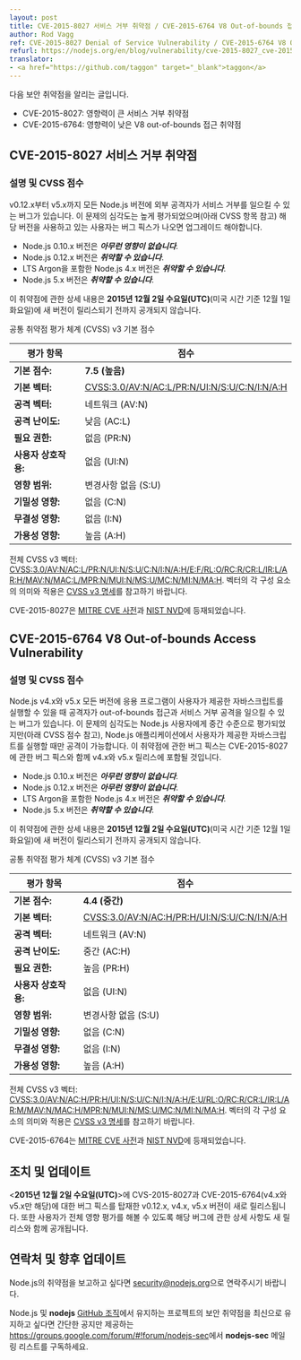 ```yaml
---
layout: post
title: CVE-2015-8027 서비스 거부 취약점 / CVE-2015-6764 V8 Out-of-bounds 접근 취약점
author: Rod Vagg
ref: CVE-2015-8027 Denial of Service Vulnerability / CVE-2015-6764 V8 Out-of-bounds Access Vulnerability
refurl: https://nodejs.org/en/blog/vulnerability/cve-2015-8027_cve-2015-6764/
translator:
- <a href="https://github.com/taggon" target="_blank">taggon</a>
---
```


<!--
역자: 전체 용어는 가능한 한국정보보호진흥원의 자료에 준하여 번역하려고 했습니다.
-->
<!--
This announcement is for:

* CVE-2015-8027: a high-impact denial of service vulnerability
* CVE-2015-6764: a low-impact V8 out-of-bounds access vulnerability
-->
다음 보안 취약점을 알리는 글입니다.

* CVE-2015-8027: 영향력이 큰 서비스 거부 취약점
* CVE-2015-6764: 영향력이 낮은 V8 out-of-bounds 접근 취약점

<!--
## CVE-2015-8027 Denial of Service Vulnerability
-->
## CVE-2015-8027 서비스 거부 취약점

<!--
### Description and CVSS Score

A bug exists in Node.js, all versions of v0.12.x through to v5.x inclusive, whereby an external attacker can cause a denial of service. The severity of this issue is high (see CVSS scoring below) and users of the affected versions should plan to upgrade when a fix is made available.
-->
### 설명 및 CVSS 점수

v0.12.x부터 v5.x까지 모든 Node.js 버전에 외부 공격자가 서비스 거부를 일으킬 수 있는 버그가 있습니다. 이 문제의 심각도는 높게 평가되었으며(아래 CVSS 항목 참고) 해당 버전을 사용하고 있는 사용자는 버그 픽스가 나오면 업그레이드 해야합니다.

<!--
* Versions 0.10.x of Node.js are ***not affected***.
* Versions 0.12.x of Node.js are ***vulnerable***.
* Versions 4.x, including LTS Argon, of Node.js are ***vulnerable***.
* Versions 5.x of Node.js are ***vulnerable***.

Full details of this vulnerability are embargoed until new releases are available on **Wednesday the 2nd of December 2015, UTC** _(Tuesday the 1st of December US time)_.
-->
* Node.js 0.10.x 버전은 ***아무런 영향이 없습니다***.
* Node.js 0.12.x 버전은 ***취약할 수 있습니다***.
* LTS Argon을 포함한 Node.js 4.x 버전은 ***취약할 수 있습니다***.
* Node.js 5.x 버전은 ***취약할 수 있습니다***.

이 취약점에 관한 상세 내용은 **2015년 12월 2일 수요일(UTC)**(미국 시간 기준 12월 1일 화요일)에 새 버전이 릴리스되기 전까지 공개되지 않습니다.

<!--
Common Vulnerability Scoring System (CVSS) v3 Base Score:

| Metric                      | Score                      |
|-----------------------------|----------------------------|
| **Base Score:**             | **7.5 (High)**             |
| **Base Vector:**            | [CVSS:3.0/AV:N/AC:L/PR:N/UI:N/S:U/C:N/I:N/A:H](https://www.first.org/cvss/calculator/3.0#CVSS:3.0/AV:N/AC:L/PR:N/UI:N/S:U/C:N/I:N/A:H)
| **Attack Vector:**          | Network (AV:N)             |
| **Attack Complexity:**      | Low (AC:L)                 |
| **Privileges Required:**    | None (PR:N)                |
| **User Interaction:**       | None (UI:N)                |
| **Scope of Impact:**        | Unchanged (S:U)            |
| **Confidentiality Impact:** | None (C:N)                 |
| **Integrity Impact:**       | None (I:N)                 |
| **Availability Impact:**    | High (A:H)                 |
-->
공통 취약점 평가 체계 (CVSS) v3 기본 점수

| 평가 항목                     | 점수                        |
|-----------------------------|----------------------------|
| **기본 점수:**                | **7.5 (높음)**              |
| **기본 벡터:**                | [CVSS:3.0/AV:N/AC:L/PR:N/UI:N/S:U/C:N/I:N/A:H](https://www.first.org/cvss/calculator/3.0#CVSS:3.0/AV:N/AC:L/PR:N/UI:N/S:U/C:N/I:N/A:H)
| **공격 벡터:**                | 네트워크 (AV:N)              |
| **공격 난이도:**               | 낮음 (AC:L)                 |
| **필요 권한:**                | 없음 (PR:N)                 |
| **사용자 상호작용:**            | 없음 (UI:N)                 |
| **영향 범위:**                | 변경사항 없음 (S:U)           |
| **기밀성 영향:**               | 없음 (C:N)                  |
| **무결성 영향:**               | 없음 (I:N)                  |
| **가용성 영향:**               | 높음 (A:H)                  |

<!--
Complete CVSS v3 Vector: [CVSS:3.0/AV:N/AC:L/PR:N/UI:N/S:U/C:N/I:N/A:H/E:F/RL:O/RC:R/CR:L/IR:L/AR:H/MAV:N/MAC:L/MPR:N/MUI:N/MS:U/MC:N/MI:N/MA:H](https://www.first.org/cvss/calculator/3.0#CVSS:3.0/AV:N/AC:L/PR:N/UI:N/S:U/C:N/I:N/A:H/E:F/RL:O/RC:R/CR:L/IR:L/AR:H/MAV:N/MAC:L/MPR:N/MUI:N/MS:U/MC:N/MI:N/MA:H). Refer to the [CVSS v3 Specification](https://www.first.org/cvss/specification-document) for details on the meanings and application of the vector components.

CVE-2015-8027 is listed on the [MITRE CVE dictionary](https://cve.mitre.org/cgi-bin/cvename.cgi?name=CVE-2015-8027) and [NIST NVD](https://web.nvd.nist.gov/view/vuln/detail?vulnId=CVE-2015-8027).
-->
전체 CVSS v3 벡터: [CVSS:3.0/AV:N/AC:L/PR:N/UI:N/S:U/C:N/I:N/A:H/E:F/RL:O/RC:R/CR:L/IR:L/AR:H/MAV:N/MAC:L/MPR:N/MUI:N/MS:U/MC:N/MI:N/MA:H](https://www.first.org/cvss/calculator/3.0#CVSS:3.0/AV:N/AC:L/PR:N/UI:N/S:U/C:N/I:N/A:H/E:F/RL:O/RC:R/CR:L/IR:L/AR:H/MAV:N/MAC:L/MPR:N/MUI:N/MS:U/MC:N/MI:N/MA:H). 벡터의 각 구성 요소의 의미와 적용은 [CVSS v3 명세](https://www.first.org/cvss/specification-document)를 참고하기 바랍니다.

CVE-2015-8027은 [MITRE CVE 사전](https://cve.mitre.org/cgi-bin/cvename.cgi?name=CVE-2015-8027)과 [NIST NVD](https://web.nvd.nist.gov/view/vuln/detail?vulnId=CVE-2015-8027)에 등재되었습니다.

## CVE-2015-6764 V8 Out-of-bounds Access Vulnerability

<!--
### Description and CVSS Score

An additional bug exists in Node.js, all versions of v4.x and v5.x, whereby an attacker may be able to trigger an out-of-bounds access and/or denial of service if user-supplied JavaScript can be executed by an application. The severity of this issue is considered medium for Node.js users (see CVSS scoring below), but only under circumstances where an attacker may cause user-supplied JavaScript to be executed within a Node.js application. Fixes will be shipped for the v4.x and v5.x release lines along with fixes for CVE-2015-8027.
-->
### 설명 및 CVSS 점수

Node.js v4.x와 v5.x 모든 버전에 응용 프로그램이 사용자가 제공한 자바스크립트를 실행할 수 있을 때 공격자가 out-of-bounds 접근과 서비스 거부 공격을 일으킬 수 있는 버그가 있습니다. 이 문제의 심각도는 Node.js 사용자에게 중간 수준으로 평가되었지만(아래 CVSS 점수 참고), Node.js 애플리케이션에서 사용자가 제공한 자바스크립트를 실행할 때만 공격이 가능합니다. 이 취약점에 관한 버그 픽스는 CVE-2015-8027에 관한 버그 픽스와 함께 v4.x와 v5.x 릴리스에 포함될 것입니다.

<!--
* Versions 0.10.x of Node.js are ***not affected***.
* Versions 0.12.x of Node.js are ***not affected***.
* Versions 4.x, including LTS Argon, of Node.js are ***vulnerable***.
* Versions 5.x of Node.js are ***vulnerable***.

Full details of this vulnerability are embargoed until new releases are available on **Wednesday the 2nd of December 2015, UTC** _(Tuesday the 1st of December US time)_.
-->
* Node.js 0.10.x 버전은 ***아무런 영향이 없습니다***.
* Node.js 0.12.x 버전은 ***아무런 영향이 없습니다***.
* LTS Argon을 포함한 Node.js 4.x 버전은 ***취약할 수 있습니다***.
* Node.js 5.x 버전은 ***취약할 수 있습니다***.

이 취약점에 관한 상세 내용은 **2015년 12월 2일 수요일(UTC)**(미국 시간 기준 12월 1일 화요일)에 새 버전이 릴리스되기 전까지 공개되지 않습니다.

<!--
Common Vulnerability Scoring System (CVSS) v3 Base Score:

| Metric                      | Score                      |
|-----------------------------|----------------------------|
| **Base Score:**             | **4.4 (Medium)**           |
| **Base Vector:**            | [CVSS:3.0/AV:N/AC:H/PR:H/UI:N/S:U/C:N/I:N/A:H](https://www.first.org/cvss/calculator/3.0#CVSS:3.0/AV:N/AC:H/PR:H/UI:N/S:U/C:N/I:N/A:H)
| **Attack Vector:**          | Network (AV:N)             |
| **Attack Complexity:**      | Medium (AC:H)              |
| **Privileges Required:**    | High (PR:H)                |
| **User Interaction:**       | None (UI:N)                |
| **Scope of Impact:**        | Unchanged (S:U)            |
| **Confidentiality Impact:** | None (C:N)                 |
| **Integrity Impact:**       | None (I:N)                 |
| **Availability Impact:**    | High (A:H)                 |
-->
공통 취약점 평가 체계 (CVSS) v3 기본 점수

| 평가 항목                     | 점수                        |
|-----------------------------|----------------------------|
| **기본 점수:**                | **4.4 (중간)**              |
| **기본 벡터:**                | [CVSS:3.0/AV:N/AC:H/PR:H/UI:N/S:U/C:N/I:N/A:H](https://www.first.org/cvss/calculator/3.0#CVSS:3.0/AV:N/AC:H/PR:H/UI:N/S:U/C:N/I:N/A:H)
| **공격 벡터:**                | 네트워크 (AV:N)              |
| **공격 난이도:**               | 중간 (AC:H)                |
| **필요 권한:**                | 높음 (PR:H)                 |
| **사용자 상호작용:**            | 없음 (UI:N)                 |
| **영향 범위:**                | 변경사항 없음 (S:U)           |
| **기밀성 영향:**               | 없음 (C:N)                  |
| **무결성 영향:**               | 없음 (I:N)                  |
| **가용성 영향:**               | 높음 (A:H)                  |

<!--
Complete CVSS v3 Vector: [CVSS:3.0/AV:N/AC:H/PR:H/UI:N/S:U/C:N/I:N/A:H/E:U/RL:O/RC:R/CR:L/IR:L/AR:M/MAV:N/MAC:H/MPR:N/MUI:N/MS:U/MC:N/MI:N/MA:H](https://www.first.org/cvss/calculator/3.0#CVSS:3.0/AV:N/AC:H/PR:H/UI:N/S:U/C:N/I:N/A:H/E:U/RL:O/RC:R/CR:L/IR:L/AR:M/MAV:N/MAC:H/MPR:N/MUI:N/MS:U/MC:N/MI:N/MA:H). Refer to the [CVSS v3 Specification](https://www.first.org/cvss/specification-document) for details on the meanings and application of the vector components.

CVE-2015-6764 is listed on the [MITRE CVE dictionary](https://cve.mitre.org/cgi-bin/cvename.cgi?name=CVE-2015-6764) and [NIST NVD](https://web.nvd.nist.gov/view/vuln/detail?vulnId=CVE-2015-6764).
-->
전체 CVSS v3 벡터: [CVSS:3.0/AV:N/AC:H/PR:H/UI:N/S:U/C:N/I:N/A:H/E:U/RL:O/RC:R/CR:L/IR:L/AR:M/MAV:N/MAC:H/MPR:N/MUI:N/MS:U/MC:N/MI:N/MA:H](https://www.first.org/cvss/calculator/3.0#CVSS:3.0/AV:N/AC:H/PR:H/UI:N/S:U/C:N/I:N/A:H/E:U/RL:O/RC:R/CR:L/IR:L/AR:M/MAV:N/MAC:H/MPR:N/MUI:N/MS:U/MC:N/MI:N/MA:H). 벡터의 각 구성 요소의 의미와 적용은 [CVSS v3 명세](https://www.first.org/cvss/specification-document)를 참고하기 바랍니다.

CVE-2015-6764는 [MITRE CVE 사전](https://cve.mitre.org/cgi-bin/cvename.cgi?name=CVE-2015-6764)과 [NIST NVD](https://web.nvd.nist.gov/view/vuln/detail?vulnId=CVE-2015-6764)에 등재되었습니다.

<!--
## Action and updates

New releases of v0.12.x, v4.x and v5.x on **Wednesday the 2nd of December 2015, UTC** will be made available with appropriate fixes for CVE-2015-8027 and CVE-2015-6764 (for v4.x and v5.x only) along with disclosure of the details of the bug to allow for complete impact assessment by users.
-->
## 조치 및 업데이트

<**2015년 12월 2일 수요일(UTC)**>에 CVS-2015-8027과 CVE-2015-6764(v4.x와 v5.x만 해당)에 대한 버그 픽스를 탑재한 v0.12.x, v4.x, v5.x 버전이 새로 릴리스됩니다. 또한 사용자가 전체 영향 평가를 해볼 수 있도록 해당 버그에 관한 상세 사항도 새 릴리스와 함께 공개됩니다.

<!--
## Contact and future updates

Please contact security@nodejs.org if you wish to report a vulnerability in Node.js.

Please subscribe to the low-volume announcement-only **nodejs-sec** mailing list at https://groups.google.com/forum/#!forum/nodejs-sec to stay up to date with security vulnerabilities in Node.js and the projects maintained in the **nodejs** [GitHub organisation](http://github.com/nodejs/).
-->
## 연락처 및 향후 업데이트

Node.js의 취약점을 보고하고 싶다면 <security@nodejs.org>으로 연락주시기 바랍니다.

Node.js 및 **nodejs** [GitHub 조직](http://github.com/nodejs/)에서 유지하는 프로젝트의 보안 취약점을 최신으로 유지하고 싶다면 간단한 공지만 제공하는  <https://groups.google.com/forum/#!forum/nodejs-sec>에서 **nodejs-sec** 메일링 리스트를 구독하세요.
